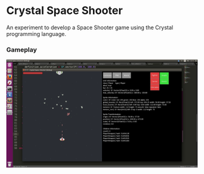 # Crystal Space Shooter
An experiment to develop a Space Shooter game using the Crystal programming language.

### Gameplay
![alt tag](image.png)

